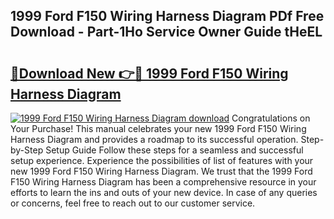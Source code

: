 ## 1999 Ford F150 Wiring Harness Diagram PDf Free Download - Part-1Ho Service Owner Guide tHeEL

# <h2><a href="http://dfp5nx.blite.top/?on=1999+Ford+F150+Wiring+Harness+Diagram">🔗Download New 👉🔴 1999 Ford F150 Wiring Harness Diagram</a></h2>

[![1999 Ford F150 Wiring Harness Diagram download](https://i.imgur.com/lujVjoI.png)](http://dfp5nx.blite.top/?on=1999+Ford+F150+Wiring+Harness+Diagram)
Congratulations on Your Purchase! This manual celebrates your new 1999 Ford F150 Wiring Harness Diagram and provides a roadmap to its successful operation. Step-by-Step Setup Guide Follow these steps for a seamless and successful setup experience. Experience the possibilities of list of features with your new 1999 Ford F150 Wiring Harness Diagram. We trust that the 1999 Ford F150 Wiring Harness Diagram has been a comprehensive resource in your efforts to learn the ins and outs of your new device. In case of any queries or concerns, feel free to reach out to our customer service.
